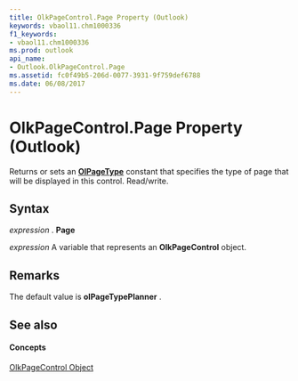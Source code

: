 ```yaml
---
title: OlkPageControl.Page Property (Outlook)
keywords: vbaol11.chm1000336
f1_keywords:
- vbaol11.chm1000336
ms.prod: outlook
api_name:
- Outlook.OlkPageControl.Page
ms.assetid: fc0f49b5-206d-0077-3931-9f759def6788
ms.date: 06/08/2017
---
```



# OlkPageControl.Page Property (Outlook)

Returns or sets an  **[OlPageType](Outlook.OlPageType.md)** constant that specifies the type of page that will be displayed in this control. Read/write.


## Syntax

 _expression_ . **Page**

 _expression_ A variable that represents an **OlkPageControl** object.


## Remarks

The default value is  **olPageTypePlanner** .


## See also


#### Concepts


[OlkPageControl Object](Outlook.OlkPageControl.md)

